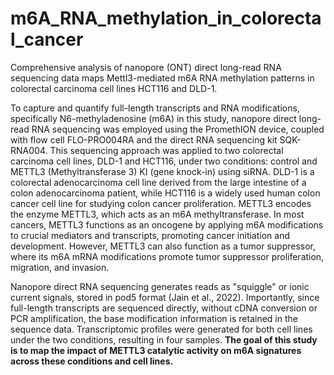 # m6A_RNA_methylation_in_colorectal_cancer

Comprehensive analysis of nanopore (ONT) direct long-read RNA sequencing data maps Mettl3-mediated m6A RNA methylation patterns in colorectal carcinoma cell lines HCT116 and DLD-1.

To capture and quantify full-length transcripts and RNA modifications, specifically N6-methyladenosine (m6A) in this study, nanopore direct long-read RNA sequencing was employed using the PromethION device, coupled with flow cell FLO-PRO004RA and the direct RNA sequencing kit SQK-RNA004. This sequencing approach was applied to two colorectal carcinoma cell lines, DLD-1 and HCT116, under two conditions: control and METTL3 (Methyltransferase 3) KI (gene knock-in) using siRNA.
DLD-1 is a colorectal adenocarcinoma cell line derived from the large intestine of a colon adenocarcinoma patient, while HCT116 is a widely used human colon cancer cell line for studying colon cancer proliferation. METTL3 encodes the enzyme METTL3, which acts as an m6A methyltransferase. In most cancers, METTL3 functions as an oncogene by applying m6A modifications to crucial mediators and transcripts, promoting cancer initiation and development. However, METTL3 can also function as a tumor suppressor, where its m6A mRNA modifications promote tumor suppressor proliferation, migration, and invasion.

Nanopore direct RNA sequencing generates reads as "squiggle" or ionic current signals, stored in pod5 format (Jain et al., 2022). Importantly, since full-length transcripts are sequenced directly, without cDNA conversion or PCR amplification, the base modification information is retained in the sequence data. Transcriptomic profiles were generated for both cell lines under the two conditions, resulting in four samples. __The goal of this study is to map the impact of METTL3 catalytic activity on m6A signatures across these conditions and cell lines.__
